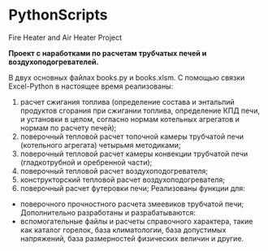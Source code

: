 # PythonScripts
Fire Heater and Air Heater Project

**Проект с наработками по расчетам трубчатых печей и воздухоподогревателей.**

В двух основных файлах books.py и books.xlsm.
С помощью связки Excel-Python в настоящее время реализованы:
1) расчет сжигания топлива (определение состава и энтальпий продуктов сгорания при сжигании топлива,
определение КПД печи, и установки в целом, согласно нормам котельных агрегатов и нормам по расчету печей);
2) поверочный тепловой расчет топочной камеры трубчатой печи (котельного агрегата) четырьмя методиками;
3) поверочный тепловой расчет камеры конвекции трубчатой печи (гладкотрубной и оребренной части);
4) поверочный тепловой расчет воздухоподогревателя;
5) конструкторский тепловой расчет воздухоподогревателя;
6) поверочный расчет футеровки печи;
Реализованы функции для:
- поверочного прочностного расчета змеевиков трубчатой печи;
Дополнительно разработаны и разрабатываются:
- вспомогательные файлы и расчеты справочного характера, такие как каталог горелок, база климатологии,
база допустимых напряжений, база размерностей физических величин и другие.
